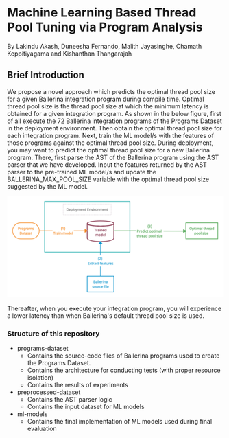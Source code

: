 # Machine Learning Based Thread Pool Tuning via Program Analysis
By Lakindu Akash, Duneesha Fernando, Malith Jayasinghe, Chamath Keppitiyagama and Kishanthan Thangarajah

## Brief Introduction
We propose a novel approach which predicts the optimal thread pool size for a given Ballerina integration program during
compile time. Optimal thread pool size is the thread pool size at which the minimum latency is obtained for a given 
integration program. As shown in the below figure, first of all execute the 72 Ballerina integration
programs of the Programs Dataset in the deployment environment. Then obtain the optimal thread pool 
size for each integration program. Next, train the ML model/s with the features of those programs against the optimal 
thread pool size. During deployment, you may want to predict the optimal thread pool size for a new Ballerina program.
There, first parse the AST of the Ballerina program using the AST parser that we have developed. Input the features 
returned by the AST parser to the pre-trained ML model/s and update the BALLERINA_MAX_POOL_SIZE variable with the 
optimal thread pool size suggested by the ML model.

![deployment_architecture_image](deployment_architecture.jpg)

Thereafter, when you execute your integration program, you will experience a lower latency than when Ballerina's default
thread pool size is used.

### Structure of this repository
- programs-dataset
    - Contains the source-code files of Ballerina programs used to create the Programs Dataset. 
	- Contains the architecture for conducting tests (with proper resource isolation)
	- Contains the results of experiments
- preprocessed-dataset
	- Contains the AST parser logic
	- Contains the input dataset for ML models
- ml-models 
    - Contains the final implementation of ML models used during final evaluation

